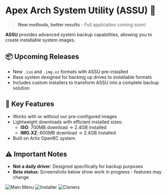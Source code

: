# Apex Arch System Utility (ASSU) 🔄

> **New methods, better results** - Full application coming soon!  

**ASSU** provides advanced system backup capabilities, allowing you to create installable system images.

## 📦 Upcoming Releases
- New `.iso` and `.img.xz` formats with ASSU pre-installed
- Base system designed for backing up drives to installable formats
- Includes custom installers to transform ASSU into a complete backup solution

## 🔧 Key Features
- Works with or without our pre-configured images
- Lightweight downloads with efficient installed sizes:
  - **ISO**: 700MB download → 2.4GB installed
  - **IMG.XZ**: 600MB download → 2.4GB installed
- Built on Artix OpenRC system

## ⚠️ Important Notes
- **Not a daily driver**: Designed specifically for backup purposes
- **Beta status**: Screenshots below show work in progress - features may change

      
![Main Menu](https://github.com/user-attachments/assets/bba5db4b-af10-4ff0-aa3d-e162396343a8)
![Installer](https://github.com/user-attachments/assets/09829840-b892-41a0-b5c1-87bd870e70e1)
![Cloners](https://github.com/user-attachments/assets/099ba344-b2f6-4ec8-81d6-2c20ca87fd59)


